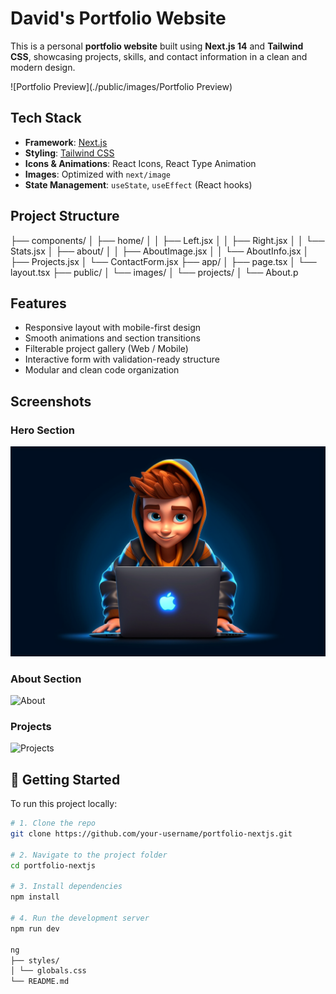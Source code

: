 
#  David's Portfolio Website

This is a personal **portfolio website** built using **Next.js 14** and **Tailwind CSS**, showcasing projects, skills, and contact information in a clean and modern design.

![Portfolio Preview](./public/images/Portfolio Preview)

##  Tech Stack

-  **Framework**: [Next.js](https://nextjs.org/)
-  **Styling**: [Tailwind CSS](https://tailwindcss.com/)
-  **Icons & Animations**: React Icons, React Type Animation
-  **Images**: Optimized with `next/image`
-  **State Management**: `useState`, `useEffect` (React hooks)

##  Project Structure

├── components/
│ ├── home/
│ │ ├── Left.jsx
│ │ ├── Right.jsx
│ │ └── Stats.jsx
│ ├── about/
│ │ ├── AboutImage.jsx
│ │ └── AboutInfo.jsx
│ ├── Projects.jsx
│ └── ContactForm.jsx
├── app/
│ ├── page.tsx
│ └── layout.tsx
├── public/
│ └── images/
│ └── projects/
│ └── About.p


##  Features

-  Responsive layout with mobile-first design
-  Smooth animations and section transitions
-  Filterable project gallery (Web / Mobile)
-  Interactive form with validation-ready structure
-  Modular and clean code organization

##  Screenshots


###  Hero Section
![Hero](./public/images/hero-image.png)

###  About Section
![About](./public/images/About.png)

###  Projects
![Projects](./public/images/projects)

## 🧪 Getting Started

To run this project locally:

```bash
# 1. Clone the repo
git clone https://github.com/your-username/portfolio-nextjs.git

# 2. Navigate to the project folder
cd portfolio-nextjs

# 3. Install dependencies
npm install

# 4. Run the development server
npm run dev

ng
├── styles/
│ └── globals.css
└── README.md

